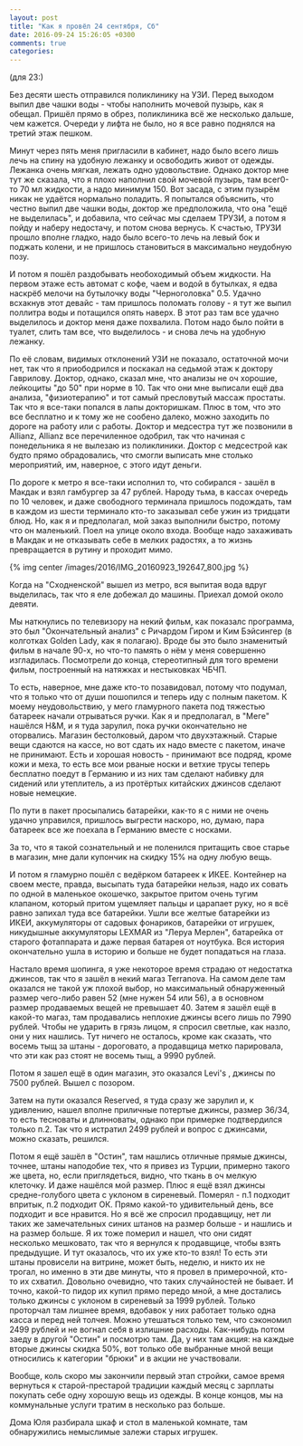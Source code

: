 ```yaml
---
layout: post
title: "Как я провёл 24 сентября, Сб"
date: 2016-09-24 15:26:05 +0300
comments: true
categories: 
---
```

(для 23:)

Без десяти шесть отправился поликлинику на УЗИ. Перед выходом выпил две чашки воды - чтобы наполнить мочевой пузырь, как я обещал. Пришёл прямо в обрез, поликлиника всё же несколько дальше, чем кажется. Очереди у лифта не было, но я все равно поднялся на третий этаж пешком.

Минут через пять меня пригласили в кабинет, надо было всего лишь лечь на спину на удобную лежанку и освободить живот от одежды. Лежанка очень мягкая, лежать одно удовольствие. Однако доктор мне тут же сказала, что я плохо наполнил свой мочевой пузырь, там всег0-то 70 мл жидкости, а надо минимум 150. Вот засада, с этим пузырём никак не удаётся нормально поладить. Я попытался объяснить, что честно выпил две чашки воды, доктор же предположила, что она "ещё не выделилась", и добавила, что сейчас мы сделаем ТРУЗИ, а потом я пойду и наберу недостачу, и потом снова вернусь. К счастью, ТРУЗИ прошло вполне гладко, надо было всего-то лечь на левый бок и поджать колени, и не пришлось становиться в максимально неудобную позу. 

И потом я пошёл раздобывать необоходимый объем жидкости. На первом этаже есть автомат с кофе, чаем и водой в бутылках, я едва наскрёб мелочи на бутылочку воды "Черноголовка" 0.5. Удачно всхакнув этот девайс - там пришлось поломать голову - я тут же выпил поллитра воды и потащился опять наверх. В этот раз там все удачно выделилось и доктор меня даже похвалила. Потом надо было пойти в туалет, слить там все, что выделилось - и снова лечь на удобную лежанку.

По её словам, видимых отклонений УЗИ не показало, остаточной мочи нет, так что я приободрился и поскакал на седьмой этаж к доктору Гаврилову. Доктор, однако, сказал мне, что анализы не оч хорошие, лейкоциты "до 50" при норме в 10. Так что они мне выписали ещё два анализа, "физиотерапию" и тот самый пресловутый массаж простаты. Так что я все-таки попался в лапы докторишкам. Плюс в том, что это все бесплатно и к тому же не сообено далеко, можно заходить по дороге на работу или с работы. Доктор и медсестра тут же позвонили в Allianz, Allianz все перечиленное одобрил, так что начиная с понедельника я не вылезаю из поликлиники. Доктор с медсестрой как будто прямо обрадовались, что смогли выписать мне столько мероприятий, им, наверное, с этого идут деньги.

По дороге к метро я все-таки исполнил то, что собирался - зашёл в Макдак и взял гамбургер за 47 рублей. Народу тьма, в кассах очередь по 10 человек, и даже свободного терминала пришлось подождать, там в каждом из шести терминало кто-то заказывал себе ужин из тридцати блюд. Но, как я и предполагал, мой заказ выполнили быстро, потому что он маленький. Поел на улице около входа. Вообще надо захаживать в Макдак и не отказывать себе в мелких радостях, а то жизнь превращается в рутину и проходит мимо.

{% img center /images/2016/IMG_20160923_192647_800.jpg %}

Когда на "Сходненской" вышел из метро, вся выпитая вода вдруг выделилась, так что я еле добежал до машины. Приехал домой около девяти.

Мы наткнулись по телевизору на некий фильм, как показалс программа, это был "Окончательный анализ" с Ричардом Гиром и Ким Бэйсингер (в колготках Golden Lady, как я полагаю). Вроде бы это было знаменитый фильм в начале 90-х, но что-то память о нём у меня совершенно изгладилась. Посмотрели до конца, стереотипный для того времени фильм, построенный на натяжках и нестыковках ЧБЧП.


То есть, наверное, мне даже кто-то позавидовал, потому что подумал, что я только что от души пошопился и теперь иду с полным пакетом. К моему неудовольствию, у мего гламурного пакета под тяжестью батареек начали отрываться ручки. Как я и предполагал, в "Меге" нашёлся H&M, и я туда зарулил, пока ручки окончательно не оторвались. Магазин бестолковый, даром что двухэтажный. Старые вещи сдаются на кассе, но вот сдать их надо вместе с пакетом, иначе не принимают. Есть и хорошая новость - принимают все подряд, кроме кожи и меха, то есть все мои рваные носки и ветхие трусы теперь бесплатно поедут в Германию и из них там сделают набивку для сидений или утеплитель, а из протёртых китайских джинсов сделают новые немецкие.

По пути в пакет просыпались батарейки, как-то я с ними не очень удачно управился, пришлось выгрести наскоро, но, думаю, пара батареек все же поехала в Германию вместе с носками.

За то, что я такой сознательный и не поленился притащить свое старье в магазин, мне дали купончик на скидку 15% на одну любую вещь.

И потом я гламурно пошёл с ведёрком батареек к ИКЕЕ. Контейнер на своем месте, правда, высыпать туда батарейки нельзя, надо их совать по одной в маленькое окошечко, закрытое притом очень тугим клапаном, который притом ущемляет пальцы и царапает руку, но я всё равно запихал туда все батарейки. Ушли все желтые батарейки из ИКЕИ, аккумуляторы от садовых фонариков, батарейки от игрушек, никудышные аккумуляторы LEXMAR из "Леруа Мерлен", батарейка от старого фотаппарата и даже первая батарея от ноутбука. Вся история окончательно ушла в историю и больше не будет попадаться на глаза.

Настало время шопинга, я уже некоторое время страдаю от недостатка джинсов, так что я зашёл в некий магаз Terranova. На самом деле там оказался не такой уж плохой выбор, но максимальный обнаруженный размер чего-либо равен 52 (мне нужен 54 или 56), а в основном размер продаваемых вещей не превышает 40. Затем я зашёл ещё в какой-то магаз, там продавались неплохие джинсы всего лишь по 7990 рублей. Чтобы не ударить в грязь лицом, я спросил светлые, как назло, они у них нашлись. Тут ничего не осталось, кроме как сказать, что восемь тыщ за штаны - дороговато, а продавщица метко парировала, что эти как раз стоят не восемь тыщ, а 9990 рублей.

Потом я зашел ещё в один магазин, это оказался Levi's , джинсы по 7500 рублей. Вышел с позором.

Затем на пути оказался Reserved, я туда сразу же зарулил и, к удивлению, нашел вполне приличные потертые джинсы, размер 36/34, то есть тесноваты и длинноваты, однако при примерке подтвердился только п.2. Так что я истратил 2499 рублей и вопрос с джинсами, можно сказать, решился. 

Потом я ещё зашёл в "Остин", там нашлись отличные прямые джинсы, точнее, штаны наподобие тех, что я привез из Турции, примерно такого же цвета, но, если приглядеться, видно, что ткань в оч мелкую клеточку. И даже нашёлся мой размер. Плюс я ещё взял джинсы средне-голубого цвета с уклоном в сиреневый. Померял - п.1 подходит впритык, п.2 подходит ОК. Прямо какой-то удивительный день, все подходит и все нравится. Но я всё же спросил продавщицу, нет ли таких же замечательных синих штанов на размер больше - и нашлись и на размер больше. Я их тоже померил и нашел, что они сидят несколько мешковато, так что я вернулся к продавщице, чтобы взять предыдущие. И тут оказалось, что их уже кто-то взял! То есть эти штаны провисели на витрине, может быть, неделю, и никто их не трогал, но именно в эти две минуты, что я провел в примерочной, кто-то их схватил. Довольно очевидно, что таких случайностей не бывает. И точно, какой-то пидор их купил прямо передо мной, а мне достались только джинсы с уклоном в сиреневый за 1999 рублей. Только проторчал там лишнее время, вдобавок у них работает только одна касса и перед ней толчея. Можно утешаться только тем, что сэкономил 2499 рублей и не вогнал себя в излишние расходы. Как-нибудь потом заеду в другой "Остин" и посмотрю там. Да, у них там акция: на каждые вторые джинсы скидка 50%, вот только обе выбранные мной вещи относились к категории "брюки" и в акции не участвовали.

Вообще, коль скоро мы закончили первый этап стройки, самое время вернуться к старой-престарой традиции каждый месяц с зарплаты покупать себе одну хорошую вещь из одежды. В конце концов, мы на коммунальные услуги тратим в несколько раз больше.

Дома Юля разбирала шкаф и стол в маленькой комнате, там обнаружились немыслимые залежи старых игрушек.